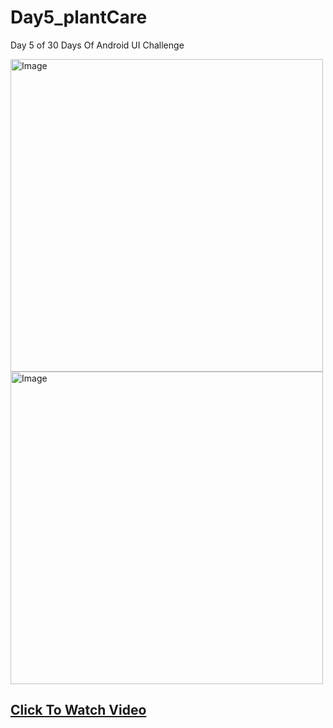 # Day5_plantCare
Day 5 of 30 Days Of Android UI Challenge


<img src="https://github.com/expeknow/Day5_plantCare/assets/106759388/a6c99ccf-f6ca-4fe5-93d5-153281677591" alt="Image" width="500" height="500">

<img src="https://github.com/expeknow/Day5_plantCare/assets/106759388/839a93ee-1c4f-4770-ad7b-75819f130edf" alt="Image" width="500" height="500">

## [Click To Watch Video](https://www.youtube.com/watch?v=1t5lg36Dzok)
